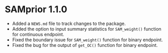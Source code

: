 # SAMprior 1.1.0

* Added a `NEWS.md` file to track changes to the package.
* Added the option to input summary statistics for `SAM_weight()` function for continuous endpoint.
* Fixed the boundary issue for `SAM_weight()` function for binary endpoint.
* Fixed the bug for the output of `get_OC()` function for binary endpoint.


